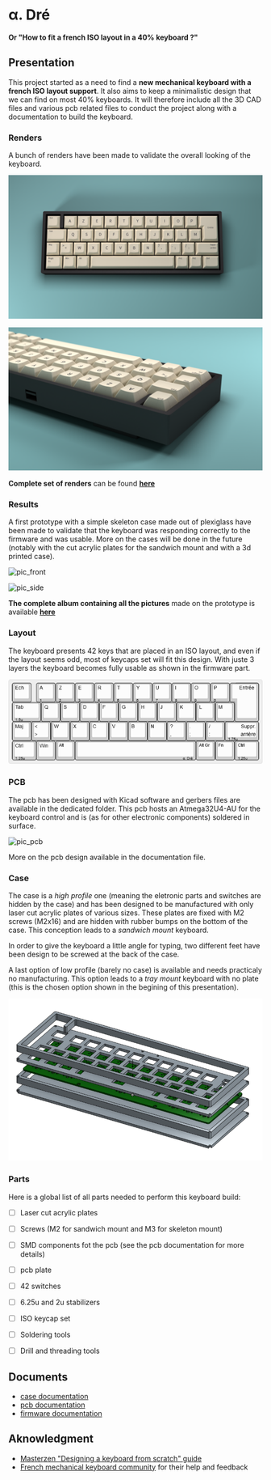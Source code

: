 # &#945;. Dré

__Or "How to fit a french ISO layout in a 40% keyboard ?"__


## Presentation

This project started as a need to find a **new mechanical keyboard with a french ISO layout support**. It also aims to keep a minimalistic design that we can find on most 40% keyboards. It will therefore include all the 3D CAD files and various pcb related files to conduct the project along with a documentation to build the keyboard.

### Renders

A bunch of renders have been made to validate the overall looking of the keyboard.

![alpha_dre_render1](docs/renders/alpha_dre_top_view4.png)

![alpha_dre_render2](docs/renders/alpha_dre_side_view4.png)

__Complete set of renders__ can be found __[here](dos/renders/renders_doc.md)__

### Results

A first prototype with a simple skeleton case made out of plexiglass have been made to validate that the keyboard was responding correctly to the firmware and was usable. More on the cases will be done in the future (notably with the cut acrylic plates for the sandwich mount and with a 3d printed case).

![pic_front](https://live.staticflickr.com/65535/51174000281_2e8926cdd9_h.jpg)

![pic_side](https://live.staticflickr.com/65535/51175096930_bc8a597342_h.jpg)

**The complete album containing all the pictures** made on the prototype is available **[here](https://flic.kr/s/aHsmVCqc8F)**

### Layout

The keyboard presents 42 keys that are placed in an ISO layout, and even if the layout seems odd, most of keycaps set will fit this design. With juste 3 layers the keyboard becomes fully usable as shown in the firmware part.

![alpha_dre_layout](docs/alpha_dre_layout.png)

### PCB

The pcb has been designed with Kicad software and gerbers files are available in the dedicated folder. This pcb hosts an Atmega32U4-AU for the keyboard control and is (as for other electronic components) soldered in surface. 

![pic_pcb](https://live.staticflickr.com/65535/51173328487_bfa592c227_h.jpg)

More on the pcb design available in the documentation file.

### Case

The case is a *high profile* one (meaning the eletronic parts and switches are hidden by the case) and has been designed to be manufactured with only laser cut acrylic plates of various sizes. These plates are fixed with M2 screws (M2x16) and are hidden with rubber bumps on the bottom of the case. This conception leads to a *sandwich mount* keyboard.

In order to give the keyboard a little angle for typing, two different feet have been design to be screwed at the back of the case.

A last option of low profile (barely no case) is available and needs practicaly no manufacturing. This option leads to a *tray mount* keyboard with no plate (this is the chosen option shown in the begining of this presentation).

![case_top_view](case/exploded_view_case.png)

### Parts

Here is a global list of all parts needed to perform this keyboard build:

- [ ] Laser cut acrylic plates
- [ ] Screws (M2 for sandwich mount and M3 for skeleton mount)
- [ ] SMD components fot the pcb (see the pcb documentation for more details)
- [ ] pcb plate
- [ ] 42 switches
- [ ] 6.25u and 2u stabilizers
- [ ] ISO keycap set
- [ ] Soldering tools
- [ ] Drill and threading tools


## Documents

- [case documentation](case/case_doc.md)
- [pcb documentation](pcb/pcb_doc.md)
- [firmware documentation](firmware/alpha_dre/readme.md)


## Aknowledgment

- [Masterzen "Designing a keyboard from scratch" guide](https://www.masterzen.fr/2020/05/03/designing-a-keyboard-part-1/)
- [French mechanical keyboard community](https://github.com/mkbdfr) for their help and feedback
